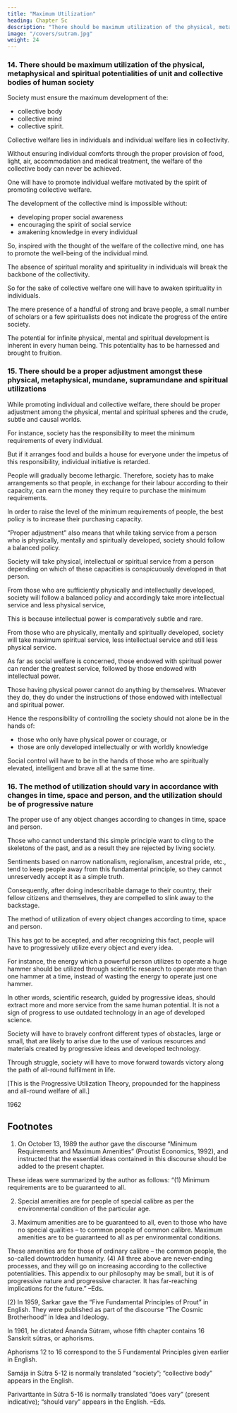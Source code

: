 ```yaml
---
title: "Maximum Utilization"
heading: Chapter 5c
description: "There should be maximum utilization of the physical, metaphysical and spiritual potentialities"
image: "/covers/sutram.jpg"
weight: 24
---
```




### 14. There should be maximum utilization of the physical, metaphysical and spiritual potentialities of unit and collective bodies of human society

<!-- Vyaśt́isamaśt́isháriiramánasádhyátmikasambhávanáyáḿ caramo’payogashca. -->

Society must ensure the maximum development of the:
- collective body
- collective mind
- collective spirit.

Collective welfare lies in individuals and individual welfare lies in collectivity.

Without ensuring individual comforts through the proper provision of food, light, air, accommodation and medical treatment, the welfare of the collective body can never be achieved.

One will have to promote individual welfare motivated by the spirit of promoting collective welfare.

The development of the collective mind is impossible without:
- developing proper social awareness
- encouraging the spirit of social service
- awakening knowledge in every individual

So, inspired with the thought of the welfare of the collective mind, one has to promote the well-being of the individual mind.

The absence of spiritual morality and spirituality in individuals will break the backbone of the collectivity.

So for the sake of collective welfare one will have to awaken spirituality in individuals.

The mere presence of a handful of strong and brave people, a small number of scholars or a few spiritualists does not indicate the progress of the entire society.

The potential for infinite physical, mental and spiritual development is inherent in every human being. This potentiality has to be harnessed and brought to fruition.


### 15. There should be a proper adjustment amongst these physical, metaphysical, mundane, supramundane and spiritual utilizations

<!-- Sthúlasúkśma kárańo’payogáh susantulitáh vidheyáh. -->

While promoting individual and collective welfare, there should be proper adjustment among the physical, mental and spiritual spheres and the crude, subtle and causal worlds.

For instance, society has the responsibility to meet the minimum requirements of every individual.

But if it arranges food and builds a house for everyone under the impetus of this responsibility, individual initiative is retarded. 

People will gradually become lethargic. Therefore, society has to make arrangements so that people, in exchange for their labour according to their capacity, can earn the money they require to purchase the minimum requirements.

In order to raise the level of the minimum requirements of people, the best policy is to increase their purchasing capacity.

“Proper adjustment” also means that while taking service from a person who is physically, mentally and spiritually developed, society should follow a balanced policy. 

Society will take physical, intellectual or spiritual service from a person depending on which of these capacities is conspicuously developed in that person. 

From those who are sufficiently physically and intellectually developed, society will follow a balanced policy and accordingly take more intellectual service and less physical service,

This is because intellectual power is comparatively subtle and rare.

From those who are physically, mentally and spiritually developed, society will take maximum spiritual service, less intellectual service and still less physical service.

As far as social welfare is concerned, those endowed with spiritual power can render the greatest service, followed by those endowed with intellectual power.

Those having physical power cannot do anything by themselves. Whatever they do, they do under the instructions of those endowed with intellectual and spiritual power.

Hence the responsibility of controlling the society should not alone be in the hands of:
- those who only have physical power or courage, or
- those are only developed intellectually or with worldly knowledge

Social control will have to be in the hands of those who are spiritually elevated, intelligent and brave all at the same time.


### 16. The method of utilization should vary in accordance with changes in time, space and person, and the utilization should be of progressive nature

<!-- Deshakálapátraeh upayogáh parivarttante te upayogáh pragatishiiláh bhaveyuh. -->

The proper use of any object changes according to changes in time, space and person.

Those who cannot understand this simple principle want to cling to the skeletons of the past, and as a result they are rejected by living society.

Sentiments based on narrow nationalism, regionalism, ancestral pride, etc., tend to keep people away from this fundamental principle, so they cannot unreservedly accept it as a simple truth.

Consequently, after doing indescribable damage to their country, their fellow citizens and themselves, they are compelled to slink away to the backstage.

The method of utilization of every object changes according to time, space and person. 

This has got to be accepted, and after recognizing this fact, people will have to progressively utilize every object and every idea.

For instance, the energy which a powerful person utilizes to operate a huge hammer should be utilized through scientific research to operate more than one hammer at a time, instead of wasting the energy to operate just one hammer. 

In other words, scientific research, guided by progressive ideas, should extract more and more service from the same human potential. It is not a sign of progress to use outdated technology in an age of developed science.

Society will have to bravely confront different types of obstacles, large or small, that are likely to arise due to the use of various resources and materials created by progressive ideas and developed technology. 

Through struggle, society will have to move forward towards victory along the path of all-round fulfilment in life.

<!-- Pragatishiila upayogatattvamidaḿ sarvajanahitárthaḿ sarvajanasukhárthaḿ pracáritam.  -->

[This is the Progressive Utilization Theory, propounded for the happiness and all-round welfare of all.]

1962


## Footnotes

1. On October 13, 1989 the author gave the discourse “Minimum Requirements and Maximum Amenities” (Proutist Economics, 1992), and instructed that the essential ideas contained in this discourse should be added to the present chapter. 

These ideas were summarized by the author as follows: “(1) Minimum requirements are to be guaranteed to all. 

2. Special amenities are for people of special calibre as per the environmental condition of the particular age.

3. Maximum amenities are to be guaranteed to all, even to those who have no special qualities – to common people of common calibre. Maximum amenities are to be guaranteed to all as per environmental conditions. 

These amenities are for those of ordinary calibre – the common people, the so-called downtrodden humanity. (4) All three above are never-ending processes, and they will go on increasing according to the collective potentialities. This appendix to our philosophy may be small, but it is of progressive nature and progressive character. It has far-reaching implications for the future.” –Eds.

(2) In 1959, Sarkar gave the “Five Fundamental Principles of Prout” in English. They were published as part of the discourse “The Cosmic Brotherhood” in Idea and Ideology. 

In 1961, he dictated Ánanda Sútram, whose fifth chapter contains 16 Sanskrit sútras, or aphorisms.

Aphorisms 12 to 16 correspond to the 5 Fundamental Principles given earlier in English. 

<!-- In this edition of Ánanda Sútram, the author’s original English of each of the Five Fundamental Principles has been printed below the corresponding Sanskrit aphorism. (Though in each case it is the author’s English, it has been presented in square brackets because it was not originally given in the context of this book.) What follows every other Sanskrit aphorism in this chapter and other chapters is a translation of the aphorism rendered by the editors. Thus the bracketed English below the Sanskrit in each of Aphorisms 12-16 is not a translation as such. Note that the word  -->

Samája in Sútra 5-12 is normally translated “society”; “collective body” appears in the English. 

Parivarttante in Sútra 5-16 is normally translated “does vary” (present indicative); “should vary” appears in the English. –Eds.

<!-- Published in:
Prout in a Nutshell Part 4 [a compilation]
Proutist Economics [a compilation]
Universal Humanism [a compilation]
 -->